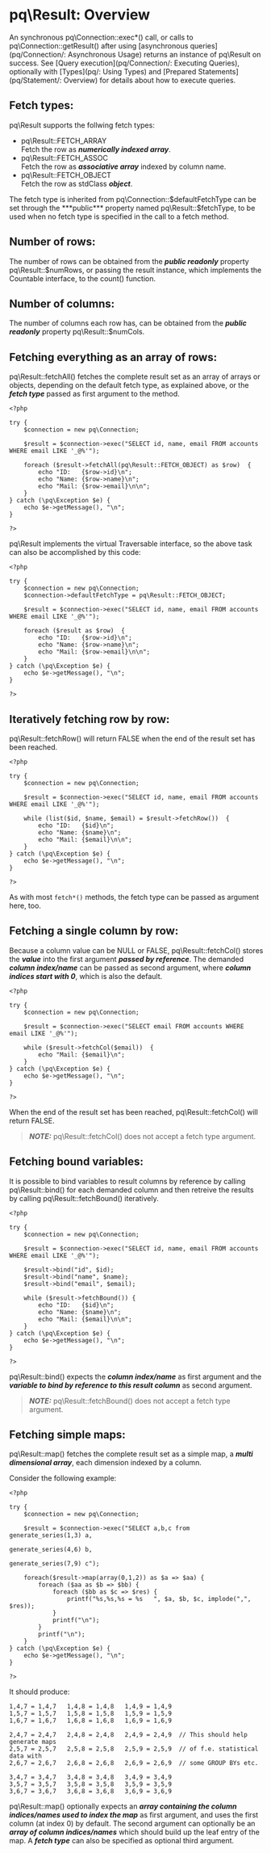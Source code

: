 # pq\Result: Overview

An synchronous pq\Connection::exec*() call, or calls to pq\Connection::getResult() after using [asynchronous queries](pq/Connection/: Asynchronous Usage) returns an instance of pq\Result on success. See [Query execution](pq/Connection/: Executing Queries), optionally with [Types](pq/: Using Types) and [Prepared Statements](pq/Statement/: Overview) for details about how to execute queries.

## Fetch types:

pq\Result supports the follwing fetch types:

* pq\Result::FETCH_ARRAY  
  Fetch the row as ***numerically indexed array***.
* pq\Result::FETCH_ASSOC  
  Fetch the row as ***associative array*** indexed by column name.
* pq\Result::FETCH_OBJECT  
  Fetch the row as stdClass ***object***.

The fetch type is inherited from pq\Connection::$defaultFetchType can be set through the ***public*** property named pq\Result::$fetchType, to be used when no fetch type is specified in the call to a fetch method.

## Number of rows:

The number of rows can be obtained from the ***public readonly*** property pq\Result::$numRows, or passing the result instance, which implements the Countable interface, to the count() function.

## Number of columns:

The number of columns each row has, can be obtained from the ***public readonly*** property pq\Result::$numCols.

## Fetching everything as an array of rows:

pq\Result::fetchAll() fetches the complete result set as an array of arrays or objects, depending on the default fetch type, as explained above, or the ***fetch type*** passed as first argument to the method.

	<?php

	try {
		$connection = new pq\Connection;
		
		$result = $connection->exec("SELECT id, name, email FROM accounts WHERE email LIKE '_@%'");
		
		foreach ($result->fetchAll(pq\Result::FETCH_OBJECT) as $row)  {
			echo "ID:   {$row->id}\n";
			echo "Name: {$row->name}\n";
			echo "Mail: {$row->email}\n\n";
		}
	} catch (\pq\Exception $e) {
		echo $e->getMessage(), "\n";
	}

	?>

pq\Result implements the virtual Traversable interface, so the above task can also be accomplished by this code:

	<?php

	try {
		$connection = new pq\Connection;
		$connection->defaultFetchType = pq\Result::FETCH_OBJECT;
		
		$result = $connection->exec("SELECT id, name, email FROM accounts WHERE email LIKE '_@%'");
		
		foreach ($result as $row)  {
			echo "ID:   {$row->id}\n";
			echo "Name: {$row->name}\n";
			echo "Mail: {$row->email}\n\n";
		}
	} catch (\pq\Exception $e) {
		echo $e->getMessage(), "\n";
	}

	?>

## Iteratively fetching row by row:

pq\Result::fetchRow() will return FALSE when the end of the result set has been reached.

	<?php

	try {
		$connection = new pq\Connection;
		
		$result = $connection->exec("SELECT id, name, email FROM accounts WHERE email LIKE '_@%'");
		
		while (list($id, $name, $email) = $result->fetchRow())  {
			echo "ID:   {$id}\n";
			echo "Name: {$name}\n";
			echo "Mail: {$email}\n\n";
		}
	} catch (\pq\Exception $e) {
		echo $e->getMessage(), "\n";
	}

	?>

As with most ```fetch*()``` methods, the fetch type can be passed as argument here, too.

## Fetching a single column by row:

Because a column value can be NULL or FALSE, pq\Result::fetchCol() stores the ***value*** into the first argument ***passed by reference***. The demanded ***column index/name*** can be passed as second argument, where ***column indices start with 0***, which is also the default.

	<?php

	try {
		$connection = new pq\Connection;
		
		$result = $connection->exec("SELECT email FROM accounts WHERE email LIKE '_@%'");
		
		while ($result->fetchCol($email))  {
			echo "Mail: {$email}\n";
		}
	} catch (\pq\Exception $e) {
		echo $e->getMessage(), "\n";
	}

	?>

When the end of the result set has been reached, pq\Result::fetchCol() will return FALSE.

> ***NOTE:***
> pq\Result::fetchCol() does not accept a fetch type argument.

## Fetching bound variables:

It is possible to bind variables to result columns by reference by calling pq\Result::bind() for each demanded column and then retreive the results by calling pq\Result::fetchBound() iteratively.

	<?php

	try {
		$connection = new pq\Connection;
		
		$result = $connection->exec("SELECT id, name, email FROM accounts WHERE email LIKE '_@%'");
		
		$result->bind("id", $id);
		$result->bind("name", $name);
		$result->bind("email", $email);
		
		while ($result->fetchBound()) {
			echo "ID:   {$id}\n";
			echo "Name: {$name}\n";
			echo "Mail: {$email}\n\n";
		}
	} catch (\pq\Exception $e) {
		echo $e->getMessage(), "\n";
	}

	?>


pq\Result::bind() expects the ***column index/name*** as first argument and the ***variable to bind by reference to this result column*** as second argument.

> ***NOTE:***
> pq\Result::fetchBound() does not accept a fetch type argument.

## Fetching simple maps:

pq\Result::map() fetches the complete result set as a simple map, a ***multi dimensional array***, each dimension indexed by a column.

Consider the following example:

	<?php

	try {
		$connection = new pq\Connection;
		
		$result = $connection->exec("SELECT a,b,c from generate_series(1,3) a, 
													   generate_series(4,6) b, 
													   generate_series(7,9) c");

		foreach($result->map(array(0,1,2)) as $a => $aa) {
			foreach ($aa as $b => $bb) {
				foreach ($bb as $c => $res) {
					printf("%s,%s,%s = %s   ", $a, $b, $c, implode(",", $res));
				}
				printf("\n");
			}
			printf("\n");
		}
	} catch (\pq\Exception $e) {
		echo $e->getMessage(), "\n";
	}

	?>


It should produce:

	1,4,7 = 1,4,7   1,4,8 = 1,4,8   1,4,9 = 1,4,9   
	1,5,7 = 1,5,7   1,5,8 = 1,5,8   1,5,9 = 1,5,9   
	1,6,7 = 1,6,7   1,6,8 = 1,6,8   1,6,9 = 1,6,9   

	2,4,7 = 2,4,7   2,4,8 = 2,4,8   2,4,9 = 2,4,9  // This should help generate maps 
	2,5,7 = 2,5,7   2,5,8 = 2,5,8   2,5,9 = 2,5,9  // of f.e. statistical data with   
	2,6,7 = 2,6,7   2,6,8 = 2,6,8   2,6,9 = 2,6,9  // some GROUP BYs etc.           

	3,4,7 = 3,4,7   3,4,8 = 3,4,8   3,4,9 = 3,4,9   
	3,5,7 = 3,5,7   3,5,8 = 3,5,8   3,5,9 = 3,5,9   
	3,6,7 = 3,6,7   3,6,8 = 3,6,8   3,6,9 = 3,6,9   

pq\Result::map() optionally expects an ***array containing the column indices/names used to index the map*** as first argument, and uses the first column (at index 0) by default. The second argument can optionally be an ***array of column indices/names*** which should build up the leaf entry of the map. A ***fetch type*** can also be specified as optional third argument.
